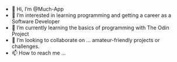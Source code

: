 - 👋 Hi, I’m @Much-App
- 👀 I’m interested in learning programming and getting a career as a Software Developer
- 🌱 I’m currently learning the basics of programming with The Odin Project
- 💞️ I’m looking to collaborate on ... amateur-friendly projects or challenges. 
- 📫 How to reach me ... 

<!---
Much-App/Much-App is a ✨ special ✨ repository because its `README.md` (this file) appears on your GitHub profile.
You can click the Preview link to take a look at your changes.
--->

